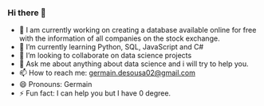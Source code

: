 ### Hi there 👋

- 🔭 I am currently working on creating a database available online for free with the information of all companies on the stock exchange.
- 🌱 I’m currently learning Python, SQL, JavaScript and C#
- 👯 I’m looking to collaborate on data science projects
- 💬 Ask me about anything about data science and i will try to help you.
- 📫 How to reach me: germain.desousa02@gmail.com 
- 😄 Pronouns: Germain
- ⚡ Fun fact: I can help you but I have 0 degree.

<!--
**Germain24/Germain24** is a ✨ _special_ ✨ repository because its `README.md` (this file) appears on your GitHub profile.

Here are some ideas to get you started:


-->

